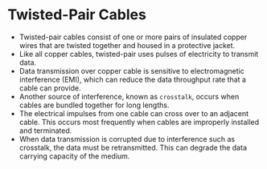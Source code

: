 # Twisted-Pair Cables

- Twisted-pair cables consist of one or more pairs of insulated copper wires that are twisted together and housed in a protective jacket. 
- Like all copper cables, twisted-pair uses pulses of electricity to transmit data.
- Data transmission over copper cable is sensitive to electromagnetic interference (EMI), which can reduce the data throughput rate that a cable can provide.
- Another source of interference, known as `crosstalk`, occurs when cables are bundled together for long lengths.
- The electrical impulses from one cable can cross over to an adjacent cable. This occurs most frequently when cables are improperly installed and terminated.
- When data transmission is corrupted due to interference such as crosstalk, the data must be retransmitted. This can degrade the data carrying capacity of the medium.
